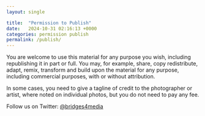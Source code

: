 ```yaml
---
layout: single

title:  "Permission to Publish"
date:   2024-10-31 02:16:13 +0000
categories: permission publish
permalink: /publish/
---
```


<p>You are welcome to use this material for any purpose you wish, including republishing it in part or full. You may, for example, share, copy redistribute, adapt, remix, transform and build upon the material for any purpose, including commercial purposes, with or without attribution.  </p>



<p>In some cases, you need to give a tagline of credit to the photographer or artist, where noted on individual photos, but you do not need to pay any fee.</p>



<p>Follow us on Twitter: <a href="https://twitter.com/Bridges4Media">@bridges4media</a></p>        
